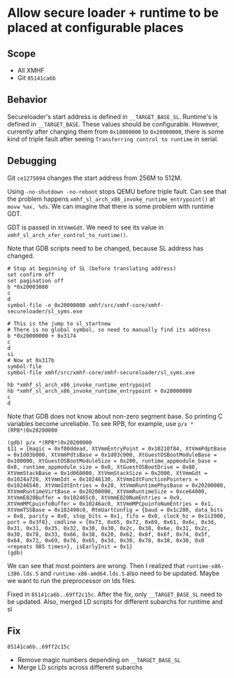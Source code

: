 # Allow secure loader + runtime to be placed at configurable places

## Scope
* All XMHF
* Git `85141ca6b`

## Behavior
Secureloader's start address is defined in `__TARGET_BASE_SL`. Runtime's is
defined in `__TARGET_BASE`. These values should be configurable. However,
currently after changing them from `0x10000000` to `0x20000000`, there is some
kind of triple fault after seeing `Transferring control to runtime` in serial.

## Debugging
Git `ce1275094` changes the start address from 256M to 512M.

Using `-no-shutdown -no-reboot` stops QEMU before triple fault. Can see that
the problem happens `xmhf_sl_arch_x86_invoke_runtime_entrypoint()` at
`movw %ax, %ds`. We can imagine that there is some problem with runtime GDT.

GDT is passed in `XtVmmGdt`. We need to see its value in
`xmhf_sl_arch_xfer_control_to_runtime()`.

Note that GDB scripts need to be changed, because SL address has changed.

```
# Stop at beginning of SL (before translating address)
set confirm off
set pagination off
b *0x20003080
c
d
symbol-file -o 0x20000000 xmhf/src/xmhf-core/xmhf-secureloader/sl_syms.exe

# This is the jump to sl_startnew
# There is no global symbol, so need to manually find its address
b *0x20000000 + 0x3174
c
d
si
# Now at 0x317b
symbol-file
symbol-file xmhf/src/xmhf-core/xmhf-secureloader/sl_syms.exe

hb *xmhf_sl_arch_x86_invoke_runtime_entrypoint
hb *xmhf_sl_arch_x86_invoke_runtime_entrypoint + 0x20000000
c
d
```

Note that GDB does not know about non-zero segment base. So printing C
variables become unreliable. To see RPB, for example, use
`p/x *(RPB*)0x20200000`

```
(gdb) p/x *(RPB*)0x20200000
$11 = {magic = 0xf00ddead, XtVmmEntryPoint = 0x10210f84, XtVmmPdptBase = 0x1d03b000, XtVmmPdtsBase = 0x1d03c000, XtGuestOSBootModuleBase = 0x100000, XtGuestOSBootModuleSize = 0x200, runtime_appmodule_base = 0x0, runtime_appmodule_size = 0x0, XtGuestOSBootDrive = 0x80, XtVmmStackBase = 0x1d060000, XtVmmStackSize = 0x2000, XtVmmGdt = 0x1024a720, XtVmmIdt = 0x10246130, XtVmmIdtFunctionPointers = 0x10246540, XtVmmIdtEntries = 0x20, XtVmmRuntimePhysBase = 0x20200000, XtVmmRuntimeVirtBase = 0x20200000, XtVmmRuntimeSize = 0xce64000, XtVmmE820Buffer = 0x102465c0, XtVmmE820NumEntries = 0x9, XtVmmMPCpuinfoBuffer = 0x10246ac0, XtVmmMPCpuinfoNumEntries = 0x1, XtVmmTSSBase = 0x102490c0, RtmUartConfig = {baud = 0x1c200, data_bits = 0x8, parity = 0x0, stop_bits = 0x1, fifo = 0x0, clock_hz = 0x1c2000, port = 0x3f8}, cmdline = {0x73, 0x65, 0x72, 0x69, 0x61, 0x6c, 0x3d, 0x31, 0x31, 0x35, 0x32, 0x30, 0x30, 0x2c, 0x38, 0x6e, 0x31, 0x2c, 0x30, 0x78, 0x33, 0x66, 0x38, 0x20, 0x62, 0x6f, 0x6f, 0x74, 0x5f, 0x64, 0x72, 0x69, 0x76, 0x65, 0x3d, 0x30, 0x78, 0x38, 0x30, 0x0 <repeats 985 times>}, isEarlyInit = 0x1}
(gdb) 
```

We can see that most pointers are wrong. Then I realized that
`runtime-x86-i386.lds.S` and `runtime-x86-amd64.lds.S` also need to be updated.
Maybe we want to run the preprocessor on lds files.

Fixed in `85141ca6b..69ff2c15c`. After the fix, only `__TARGET_BASE_SL` need to
be updated. Also, merged LD scripts for different subarchs for runtime and sl

## Fix
`85141ca6b..69ff2c15c`
* Remove magic numbers depending on `__TARGET_BASE_SL`
* Merge LD scripts across different subarchs

